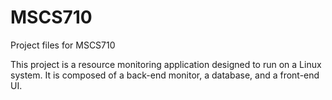# MSCS710
Project files for MSCS710

This project is a resource monitoring application designed to run on a Linux system. It is composed of a back-end monitor, a database, and a front-end UI.
